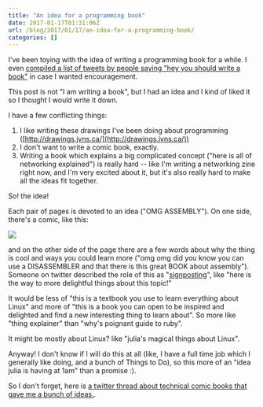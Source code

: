 ```yaml
---
title: "An idea for a programming book"
date: 2017-01-17T01:31:06Z
url: /blog/2017/01/17/an-idea-for-a-programming-book/
categories: []
---
```


I've been toying with the idea of writing a programming book for a
while. I even [compiled a list of tweets by people saying "hey you should write a book"](https://storify.com/jvns/people-who-would-like-me-to-write-a-book)
in case I wanted encouragement.

This post is not "I am writing a book", but I had an idea and I kind of
liked it so I thought I would write it down.

I have a few conflicting things:

1. I like writing these drawings I've been doing about programming ([http://drawings.jvns.ca/](http://drawings.jvns.ca/))
1. I don't want to write a comic book, exactly.
1. Writing a book which explains a big complicated concept ("here is all
   of networking explained") is really hard -- like I'm writing a
   networking zine right now, and I'm very excited about it, but it's
   also really hard to make all the ideas fit together.

So! the idea!

Each pair of pages is devoted to an idea ("OMG ASSEMBLY"). 
On one side, there's a comic, like this:

<img src="https://drawings.jvns.ca/drawings/assembly.png">

and on the other side of the page there are a few words about why the
thing is cool and ways you could learn more ("omg omg did you know you
can use a DISASSEMBLER and that there is this great BOOK about
assembly"). Someone on twitter described the role of this as
"[signposting](https://twitter.com/benmcfc/status/821251395743576064)",
like "here is the way to more delightful things about this topic!"

It would be less of "this is a textbook you use to learn everything
about Linux" and more of "this is a book you can open to be inspired and
delighted and find a new interesting thing to learn about". So more like
"thing explainer" than "why's poignant guide to ruby".

It might be mostly about Linux? like "julia's magical things about Linux".

Anyway! I don't know if I will do this at all (like, I have a full time
job which I generally like doing, and a bunch of Things to Do), so this
more of an "idea julia is having at 1am" than a promise :).

So I don't forget, here is [a twitter thread about technical comic books that gave me a bunch of ideas.](https://twitter.com/b0rk/status/796925414778277888).
